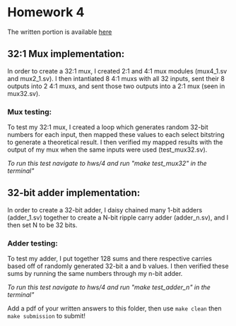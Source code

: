 # Homework 4
The written portion is available [here](https://docs.google.com/document/d/1XybXmTD5-NTJ1gfLq3tYb-wUUDJGZS8xgO912DLf50Q/edit?usp=sharing)

## 32:1 Mux implementation: 
In order to create a 32:1 mux, I created 2:1 and 4:1 mux modules (mux4_1.sv and mux2_1.sv). I then intantiated 8 4:1 muxs with all 32 inputs, sent their 8 outputs into 2 4:1 muxs, and sent those two outputs into a 2:1 mux (seen in mux32.sv).

### Mux testing: 
To test my 32:1 mux, I created a loop which generates random 32-bit numbers for each input, then mapped these values to each select bitstring to generate a theoretical result. I then verified my mapped results with the output of my mux when the same inputs were used (test_mux32.sv).

*To run this test navigate to hws/4 and run "make test_mux32" in the terminal"*

## 32-bit adder implementation: 
In order to create a 32-bit adder, I daisy chained many 1-bit adders (adder_1.sv) together to create a N-bit ripple carry adder (adder_n.sv), and I then set N to be 32 bits. 

### Adder testing:
To test my adder, I put together 128 sums and there respective carries based off of randomly generated 32-bit a and b values. I then verified these sums by running the same numbers through my n-bit adder.
 
*To run this test navigate to hws/4 and run "make test_adder_n" in the terminal"*


Add a pdf of your written answers to this folder, then use `make clean` then `make submission` to submit!